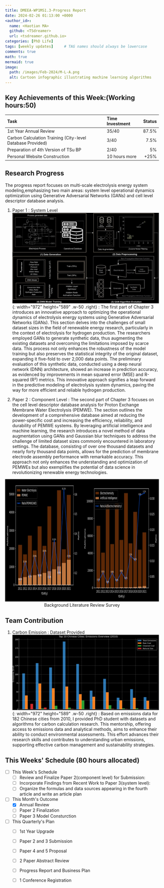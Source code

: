 ```yaml
---
title: DMEEA-WP1MS1.3-Progress Report
date: 2024-02-26 01:13:00 +0000
<author_id>:
  name: <Haotian MA>
  github: <TSdreamer>
  url: <tsdreamer.github.io>
categories: [PhD Life]
tags: [weekly updates]     # TAG names should always be lowercase
comments: true
math: true
mermaid: true
image:
  path: /images/Feb-2024/M-L-A.png
  alt: Cartoon infographic illustrating machine learning algorithms
---
```


## Key Achievements of this Week:(Working hours:50)

| Task                         | Time Investment  | Status  |
|:-----------------------------|:-----------------|--------:|
| 1st Year Annual Review       | 35/40            | 87.5%   |
|  Carbon Calculation Training (City-level Database Provided) | 3/40 | 7.5%    |
| Preparation of 4th Version of TSu BP     | 2/40 | 5%      |
| Personal Website Construction| 10 hours more    | +25%    |


## Research Progress
The progress report focuses on multi-scale electrolysis energy system modeling,emphasizing two main areas: system level operational dynamics optimization using Generative Adversarial Networks (GANs) and cell level descriptor database analysis. 

1. Paper 1 : System Level
![Desktop View](/images/Feb-2024/system-outline-modified.png){: width="972" height="589" .w-50 .right}
: The first part of Chapter 3 introduces an innovative approach to optimizing the operational dynamics of electrolysis energy systems using Generative Adversarial Networks (GANs). This section delves into the challenges of small dataset sizes in the field of renewable energy research, particularly in the context of electrolysis for hydrogen production. The researchers employed GANs to generate synthetic data, thus augmenting the existing datasets and overcoming the limitations imposed by scarce data. This process not only enhances the robustness of the model training but also preserves the statistical integrity of the original dataset, expanding it five-fold to over 2,000 data points. The preliminary evaluation of this synthetic data, conducted using a deep neural network (DNN) architecture, showed an increase in prediction accuracy, as evidenced by improvements in mean squared error (MSE) and R-squared (R²) metrics. This innovative approach signifies a leap forward in the predictive modeling of electrolysis system dynamics, paving the way for more efficient and reliable hydrogen production.

2. Paper 2 : Component Level
: The second part of Chapter 3 focuses on the cell level descriptor database analysis for Proton Exchange Membrane Water Electrolysis (PEMWE). The section outlines the development of a comprehensive database aimed at reducing the power-specific cost and increasing the efficiency, reliability, and durability of PEMWE systems. By leveraging artificial intelligence and machine learning, the research introduces a novel method of data augmentation using GANs and Gaussian blur techniques to address the challenge of limited dataset sizes commonly encountered in laboratory settings. The database, consisting of over one thousand datasets and nearly forty thousand data points, allows for the prediction of membrane electrode assembly performance with remarkable accuracy. This approach not only enhances the understanding and optimization of PEMWEs but also exemplifies the potential of data science in revolutionizing renewable energy technologies.
<p align="center">
  <img src="/images/Feb-2024/cell-outline-modified.png" width="720" height="400" alt="Desktop View">
  <br>
  <span>Background Literature Review Survey</span>
</p>

## Team Contribution
1. Carbon Emission : Dataset Provided
![Desktop View](/images/Feb-2024/city-carbon.png){: width="972" height="589" .w-50 .right}
: Based on emissions data for 182 Chinese cities from 2010, I provided PhD student with datasets and algorithms for carbon calculation research. This mentorship, offering access to emissions data and analytical methods, aims to enhance their ability to conduct environmental assessments. This effort advances their research skills and contributes to understanding urban emissions, supporting effective carbon management and sustainability strategies.



## This Weeks' Schedule (80 hours allocated)

- [ ] This Week's Schedule
  + [ ] Review and Finalize Paper 2(component level) for Submission:
  + [ ] Incorporate Findings from Recent Work to Paper 3(system level): 
  + [ ] Organize the formulas and data sources appearing in the fourth article and write an article plan

- [ ] This Month's Outcome
  + [x] Annual Review
  + [ ] Paper 2 Finalization
  + [ ] Paper 3 Model Consturction

- [ ] This Quarterly's Plan
  + [ ] 1st Year Upgrade
  + [ ] Paper 2 and 3 Submission
  + [ ] Paper 4 and 5 Proposal
  + [ ] 2 Paper Abstract Review
  + [ ] Progress Report and Business Plan
  + [ ] 1 Conference Registration




